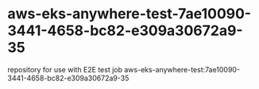 # aws-eks-anywhere-test-7ae10090-3441-4658-bc82-e309a30672a9-35
repository for use with E2E test job aws-eks-anywhere-test:7ae10090-3441-4658-bc82-e309a30672a9-35
